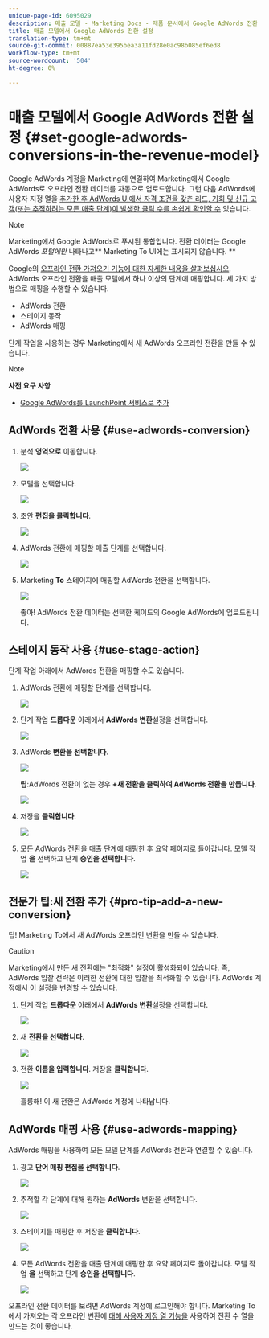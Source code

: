 ```yaml
---
unique-page-id: 6095029
description: 매출 모델 - Marketing Docs - 제품 문서에서 Google AdWords 전환 설정
title: 매출 모델에서 Google AdWords 전환 설정
translation-type: tm+mt
source-git-commit: 00887ea53e395bea3a11fd28e0ac98b085ef6ed8
workflow-type: tm+mt
source-wordcount: '504'
ht-degree: 0%

---
```



# 매출 모델에서 Google AdWords 전환 설정 {#set-google-adwords-conversions-in-the-revenue-model}

Google AdWords 계정을 Marketing에 연결하여 Marketing에서 Google AdWords로 오프라인 전환 데이터를 자동으로 업로드합니다. 그런 다음 AdWords에 사용자 지정 열을 [추가한 후 AdWords UI에서 자격 조건을 갖춘 리드, 기회 및 신규 고객(또는 추적하려는 모든 매출 단계)이 발생한 클릭 수를 손쉽게 확인할 수](https://support.google.com/adwords/answer/3073556) 있습니다.

>[!NOTE]
>
>Marketing에서 Google AdWords로 푸시된 통합입니다. 전환 데이터는 Google AdWords *포털에만* 나타나고** Marketing To UI에는 표시되지 않습니다. **

Google의 [오프라인 전환 가져오기 기능에 대한 자세한 내용을 살펴보십시오](https://support.google.com/adwords/answer/2998031?hl=en).  AdWords 오프라인 전환을 매출 모델에서 하나 이상의 단계에 매핑합니다. 세 가지 방법으로 매핑을 수행할 수 있습니다.

* AdWords 전환
* 스테이지 동작
* AdWords 매핑

단계 작업을 사용하는 경우 Marketing에서 새 AdWords 오프라인 전환을 만들 수 있습니다.

>[!NOTE]
>
>**사전 요구 사항**
>
>* [Google AdWords를 LaunchPoint 서비스로 추가](../../../../product-docs/administration/additional-integrations/add-google-adwords-as-a-launchpoint-service.md)

>



## AdWords 전환 사용 {#use-adwords-conversion}

1. 분석 **영역으로** 이동합니다.

   ![](assets/image2015-2-23-18-3a9-3a34.png)

1. 모델을 선택합니다.

   ![](assets/image2015-2-23-18-3a3-3a12.png)

1. 초안 **편집을 클릭합니다**.

   ![](assets/image2015-3-10-15-3a3-3a20.png)

1. AdWords 전환에 매핑할 매출 단계를 선택합니다.

   ![](assets/image2015-2-26-16-3a40-3a2.png)

1. Marketing **To** 스테이지에 매핑할 AdWords 전환을 선택합니다.

   ![](assets/image2015-2-26-16-3a46-3a15.png)

   좋아! AdWords 전환 데이터는 선택한 케이드의 Google AdWords에 업로드됩니다.

## 스테이지 동작 사용 {#use-stage-action}

단계 작업 아래에서 AdWords 전환을 매핑할 수도 있습니다.

1. AdWords 전환에 매핑할 단계를 선택합니다.

   ![](assets/image2015-2-26-16-3a40-3a2.png)

1. 단계 작업 **드롭다운** 아래에서 **AdWords 변환**&#x200B;설정을 선택합니다.

   ![](assets/image2015-2-26-16-3a52-3a24.png)

1. AdWords **변환을 선택합니다**.

   ![](assets/image2015-2-26-16-3a54-3a47.png)

   **팁**:AdWords 전환이 없는 경우 **+새 전환을 클릭하여 AdWords 전환을 만듭니다**.

   ![](assets/image2015-2-26-21-3a22-3a10.png)

1. 저장을 **클릭합니다**.

   ![](assets/image2015-2-26-16-3a56-3a2.png)

1. 모든 AdWords 전환을 매출 단계에 매핑한 후 요약 페이지로 돌아갑니다. 모델 작업 **을** 선택하고 단계 **승인을 선택합니다**.

   ![](assets/image2015-2-27-12-3a20-3a20.png)

## 전문가 팁:새 전환 추가 {#pro-tip-add-a-new-conversion}

팁! Marketing To에서 새 AdWords 오프라인 변환을 만들 수 있습니다.

>[!CAUTION]
>
>Marketing에서 만든 새 전환에는 &quot;최적화&quot; 설정이 활성화되어 있습니다. 즉, AdWords 입찰 전략은 이러한 전환에 대한 입찰을 최적화할 수 있습니다. AdWords 계정에서 이 설정을 변경할 수 있습니다.

1. 단계 작업 **드롭다운** 아래에서 **AdWords 변환**&#x200B;설정을 선택합니다.

   ![](assets/image2015-2-26-16-3a52-3a24.png)

1. 새 **전환을 선택합니다**.

   ![](assets/image2015-2-26-21-3a22-3a10.png)

1. 전환 **이름을 입력합니다**. 저장을 **클릭합니다**.

   ![](assets/image2015-2-26-21-3a24-3a7.png)

   훌륭해! 이 새 전환은 AdWords 계정에 나타납니다.

## AdWords 매핑 사용 {#use-adwords-mapping}

AdWords 매핑을 사용하여 모든 모델 단계를 AdWords 전환과 연결할 수 있습니다.

1. 광고 **단어 매핑 편집을 선택합니다**.

   ![](assets/image2015-2-26-17-3a3-3a29.png)

1. 추적할 각 단계에 대해 원하는 **AdWords** 변환을 선택합니다.

   ![](assets/image2015-2-26-17-3a6-3a15.png)

1. 스테이지를 매핑한 후 저장을 **클릭합니다**.

   ![](assets/image2015-2-26-17-3a7-3a48.png)

1. 모든 AdWords 전환을 매출 단계에 매핑한 후 요약 페이지로 돌아갑니다. 모델 작업 **을** 선택하고 단계 **승인을 선택합니다**.

   ![](assets/image2015-2-27-12-3a20-3a20.png)

오프라인 전환 데이터를 보려면 AdWords 계정에 로그인해야 합니다. Marketing To에서 가져오는 각 오프라인 변환에 [대해 사용자 지정 열 기능을](https://support.google.com/adwords/answer/3073556) 사용하여 전환 수 열을 만드는 것이 좋습니다.
